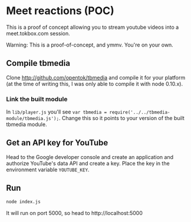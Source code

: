 # Meet reactions (POC)

This is a proof of concept allowing you to stream youtube videos into a meet.tokbox.com session.

Warning: This is a proof-of-concept, and ymmv. You're on your own.

## Compile tbmedia

Clone http://github.com/opentok/tbmedia and compile it for your platform (at the time of writing this, I
was only able to compile it with node 0.10.x).

### Link the built module

In `lib/player.js` you'll see `var tbmedia = require('../../tbmedia-module/tbmedia.js');`. Change this so it points
to your version of the built tbmedia module.

## Get an API key for YouTube

Head to the Google developer console and create an application and authorize YouTube's data API and create a key. Place
the key in the environment variable `YOUTUBE_KEY`.

## Run

```sh
node index.js
```

It will run on port 5000, so head to http://localhost:5000 
